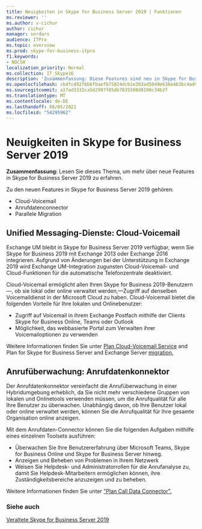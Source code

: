 ```yaml
---
title: Neuigkeiten in Skype for Business Server 2019 | Funktionen
ms.reviewer: ''
ms.author: v-cichur
author: cichur
manager: serdars
audience: ITPro
ms.topic: overview
ms.prod: skype-for-business-itpro
f1.keywords:
- NOCSH
localization_priority: Normal
ms.collection: IT_Skype16
description: 'Zusammenfassung: Diese Features sind neu in Skype for Business Server 2019.'
ms.openlocfilehash: cbdfcd92fbb6fbaefb75024dcb1e393ad5049e636e463bc4ad97588279702151
ms.sourcegitcommit: a17ad3332ca5d2997f85db7835500d8190c34b2f
ms.translationtype: MT
ms.contentlocale: de-DE
ms.lasthandoff: 08/05/2021
ms.locfileid: "54295962"
---
```

# <a name="whats-in-skype-for-business-server-2019"></a>Neuigkeiten in Skype for Business Server 2019

**Zusammenfassung:** Lesen Sie dieses Thema, um mehr über neue Features in Skype for Business Server 2019 zu erfahren.  

Zu den neuen Features in Skype for Business Server 2019 gehören:
  
- Cloud-Voicemail  
- Anrufdatenconnector
- Parallele Migration

## <a name="unified-messaging-services-cloud-voicemail"></a>Unified Messaging-Dienste: Cloud-Voicemail

Exchange UM bleibt in Skype for Business Server 2019 verfügbar, wenn Sie Skype for Business 2019 mit Exchange 2013 oder Exchange 2016 integrieren. Aufgrund von Änderungen bei der Unterstützung in Exchange 2019 wird Exchange UM-Integration zugunsten Cloud-Voicemail- und Cloud-Funktionen für die automatische Telefonzentrale deaktiviert.  

Cloud-Voicemail ermöglicht allen Ihren Skype for Business 2019-Benutzern&#x2014;, ob sie lokal oder online verwaltet werden,&#x2014;Zugriff auf denselben Voicemaildienst in der Microsoft Cloud zu haben. Cloud-Voicemail bietet die folgenden Vorteile für Ihre lokalen und Onlinebenutzer:

- Zugriff auf Voicemail in ihrem Exchange Postfach mithilfe der Clients Skype for Business Online, Teams oder Outlook
- Möglichkeit, das webbasierte Portal zum Verwalten ihrer Voicemailoptionen zu verwenden

Weitere Informationen finden Sie unter [Plan Cloud-Voicemail Service](../sfbhybrid/hybrid/plan-cloud-voicemail.md) and Plan for Skype for Business Server and Exchange Server [migration.](../sfbhybrid/hybrid/plan-um-migration.md)
  
## <a name="call-monitoring-call-data-connector"></a>Anrufüberwachung: Anrufdatenkonnektor

Der Anrufdatenkonnektor vereinfacht die Anrufüberwachung in einer Hybridumgebung erheblich, da Sie nicht mehr verschiedene Gruppen von lokalen und Onlinetools verwenden müssen, um die Anrufqualität für alle Ihre Benutzer zu überwachen.  Unabhängig davon, ob Ihre Benutzer lokal oder online verwaltet werden, können Sie die Anrufqualität für Ihre gesamte Organisation online anzeigen.

Mit dem Anrufdaten-Connector können Sie die folgenden Aufgaben mithilfe eines einzelnen Toolsets ausführen:

- Überwachen Sie Ihre Benutzererfahrung über Microsoft Teams, Skype for Business Online und Skype for Business Server hinweg.
- Anzeigen und Beheben von Problemen in Ihrem Netzwerk
- Weisen Sie Helpdesk- und Administratorrollen für die Anrufanalyse zu, damit Sie Helpdesk-Mitarbeitern ermöglichen können, ihre Zuständigkeitsbereiche anzuzeigen und zu beheben.

Weitere Informationen finden Sie unter ["Plan Call Data Connector".](../sfbhybrid/hybrid/plan-call-data-connector.md)

### <a name="see-also"></a>Siehe auch

[Veraltete Skype for Business Server 2019](deprecated.md)
